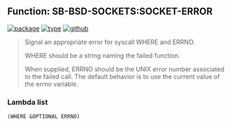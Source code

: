 ## Function: SB-BSD-SOCKETS:SOCKET-ERROR
[![package](https://img.shields.io/badge/Package-SB--BSD--SOCKETS-5f9ea0.svg?style=social&colorA=999999)](../) [![type](https://img.shields.io/badge/Type-Function-5f9ea0.svg?style=social&colorA=999999)](../#function) [![github](https://img.shields.io/badge/GitHub-View_the_source-5f9ea0.svg?style=social&colorA=999999&logo=github)](https://github.com/sbcl/sbcl/blob/master/contrib/sb-bsd-sockets/sockets.lisp/) 

> Signal an appropriate error for syscall WHERE and ERRNO.
> 
> WHERE should be a string naming the failed function.
> 
> When supplied, ERRNO should be the UNIX error number associated to the
> failed call. The default behavior is to use the current value of the
> errno variable.

### Lambda list
```
(WHERE &OPTIONAL ERRNO)
```
